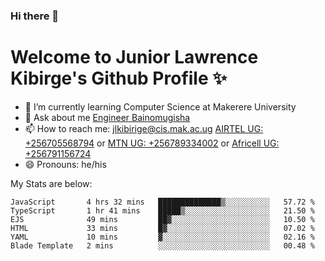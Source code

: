 ### Hi there 👋 
# Welcome to Junior Lawrence Kibirge's Github Profile ✨
 
<!--
**juniorkibirige/juniorkibirige** is a ✨ _special_ ✨ repository because its `README.md` (this file) appears on your GitHub profile.

Here are some ideas to get you started:

- 🔭 I’m currently working on ...
- 🌱 I’m currently learning ...
- 👯 I’m looking to collaborate on ...
- 🤔 I’m looking for help with ...
- 💬 Ask me about ...
- 📫 How to reach me: ...
- 😄 Pronouns: ...
- ⚡ Fun fact: ...
-->
- 🌱 I’m currently learning Computer Science at Makerere University
- 💬 Ask about me [Engineer Bainomugisha](mailto:baino@mak.ac.ug)
- 📫 How to reach me: [jlkibirige@cis.mak.ac.ug](mailto:jlkibirige@cis.mak.ac.ug) [AIRTEL UG: +256705568794](tel:+256705568794) or [MTN UG: +256789334002](tel:+256789334002) or [Africell UG: +256791156724](tel:+256791156724)
- 😄 Pronouns: he/his

My Stats are below:

<!--START_SECTION:waka-->

```text
JavaScript       4 hrs 32 mins   ██████████████▒░░░░░░░░░░   57.72 %
TypeScript       1 hr 41 mins    █████▒░░░░░░░░░░░░░░░░░░░   21.50 %
EJS              49 mins         ██▓░░░░░░░░░░░░░░░░░░░░░░   10.50 %
HTML             33 mins         █▓░░░░░░░░░░░░░░░░░░░░░░░   07.02 %
YAML             10 mins         ▓░░░░░░░░░░░░░░░░░░░░░░░░   02.16 %
Blade Template   2 mins          ░░░░░░░░░░░░░░░░░░░░░░░░░   00.48 %
```

<!--END_SECTION:waka-->
